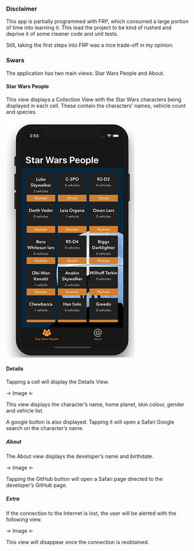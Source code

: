 ### Disclaimer

This app is partially programmed with FRP, which consumed a large portion of time into learning it. This lead the project to be kind of rushed and deprive it of some cleaner code and unit tests.

Still, taking the first steps into FRP was a nice trade-off in my opinion.

### Swars 

The application has two main views: Star Wars People and About.

#### Star Wars People

This view displays a Collection View with the Star Wars characters being displayed in each cell. These contain the characters’ names, vehicle count and species.

![Star Wars People](https://github.com/TiagoSantosSilva/Swars/blob/master/Screenshots/StarWarsPeople.png)

#### Details

Tapping a cell will display the Details View.

-> Image <- 

This view displays the character’s name, home planet, skin colour, gender and vehicle list.

A google button is also displayed. Tapping it will open a Safari Google search on the character’s name.

##### About

The About view displays the developer’s name and birthdate.

-> Image <-

Tapping the GitHub button will open a Safari page directed to the developer’s GitHub page.

##### Extra

If the connection to the Internet is lost, the user will be alerted with the following view.

-> Image <- 

This view will disappear once the connection is reobtained.
